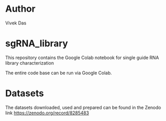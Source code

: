 # Author
Vivek Das

# sgRNA_library
This repository contains the Google Colab notebook for single guide RNA library characterization

The entire code base can be run via Google Colab.

# Datasets

The datasets downloaded, used and prepared can be found in the Zenodo link https://zenodo.org/record/8285483
